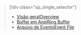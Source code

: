 > [!div class="op_single_selector"]
> * [<span data-ttu-id="879bc-101">Visão geral</span><span class="sxs-lookup"><span data-stu-id="879bc-101">Overview</span></span>](../articles/sql-database/sql-database-xevent-db-diff-from-svr.md)
> * [<span data-ttu-id="879bc-102">Buffer em Anel</span><span class="sxs-lookup"><span data-stu-id="879bc-102">Ring Buffer</span></span>](../articles/sql-database/sql-database-xevent-code-ring-buffer.md)
> * [<span data-ttu-id="879bc-103">Arquivo de Evento</span><span class="sxs-lookup"><span data-stu-id="879bc-103">Event File</span></span>](../articles/sql-database/sql-database-xevent-code-event-file.md)
> 
> 

